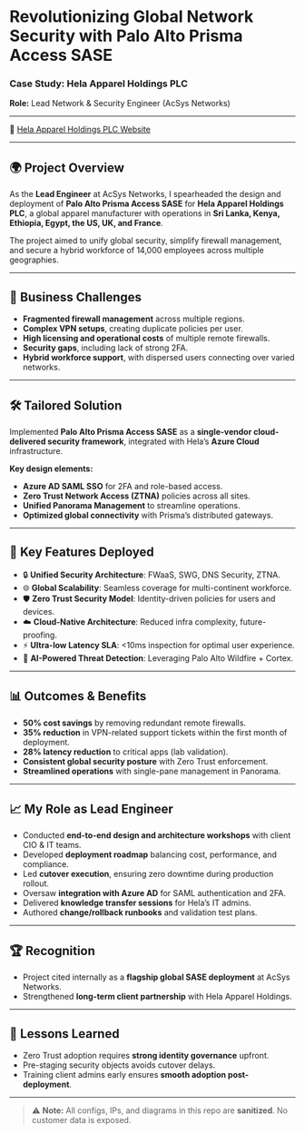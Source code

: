 # Revolutionizing Global Network Security with Palo Alto Prisma Access SASE  
### Case Study: Hela Apparel Holdings PLC  
**Role:** Lead Network & Security Engineer (AcSys Networks) 


---
🔗 [Hela Apparel Holdings PLC Website](https://www.helaclothing.com)  

---

## 🌍 Project Overview
As the **Lead Engineer** at AcSys Networks, I spearheaded the design and deployment of **Palo Alto Prisma Access SASE** for **Hela Apparel Holdings PLC**, a global apparel manufacturer with operations in **Sri Lanka, Kenya, Ethiopia, Egypt, the US, UK, and France**.  

The project aimed to unify global security, simplify firewall management, and secure a hybrid workforce of 14,000 employees across multiple geographies.  

---

## 🎯 Business Challenges
- **Fragmented firewall management** across multiple regions.  
- **Complex VPN setups**, creating duplicate policies per user.  
- **High licensing and operational costs** of multiple remote firewalls.  
- **Security gaps**, including lack of strong 2FA.  
- **Hybrid workforce support**, with dispersed users connecting over varied networks.  

---

## 🛠️ Tailored Solution
Implemented **Palo Alto Prisma Access SASE** as a **single-vendor cloud-delivered security framework**, integrated with Hela’s **Azure Cloud** infrastructure.  

**Key design elements:**  
- **Azure AD SAML SSO** for 2FA and role-based access.  
- **Zero Trust Network Access (ZTNA)** policies across all sites.  
- **Unified Panorama Management** to streamline operations.  
- **Optimized global connectivity** with Prisma’s distributed gateways.  

---

## 🚀 Key Features Deployed
- 🔒 **Unified Security Architecture**: FWaaS, SWG, DNS Security, ZTNA.  
- 🌐 **Global Scalability**: Seamless coverage for multi-continent workforce.  
- 🛡️ **Zero Trust Security Model**: Identity-driven policies for users and devices.  
- ☁️ **Cloud-Native Architecture**: Reduced infra complexity, future-proofing.  
- ⚡ **Ultra-low Latency SLA**: <10ms inspection for optimal user experience.  
- 🤖 **AI-Powered Threat Detection**: Leveraging Palo Alto Wildfire + Cortex.  

---

## 📊 Outcomes & Benefits
- **50% cost savings** by removing redundant remote firewalls.  
- **35% reduction** in VPN-related support tickets within the first month of deployment.
- **28% latency reduction** to critical apps (lab validation).  
- **Consistent global security posture** with Zero Trust enforcement.  
- **Streamlined operations** with single-pane management in Panorama.  

---

## 📈 My Role as Lead Engineer
- Conducted **end-to-end design and architecture workshops** with client CIO & IT teams.  
- Developed **deployment roadmap** balancing cost, performance, and compliance.  
- Led **cutover execution**, ensuring zero downtime during production rollout.  
- Oversaw **integration with Azure AD** for SAML authentication and 2FA.  
- Delivered **knowledge transfer sessions** for Hela’s IT admins.  
- Authored **change/rollback runbooks** and validation test plans.  

---


## 🏆 Recognition
- Project cited internally as a **flagship global SASE deployment** at AcSys Networks.  
- Strengthened **long-term client partnership** with Hela Apparel Holdings.  

---

## 📌 Lessons Learned
- Zero Trust adoption requires **strong identity governance** upfront.  
- Pre-staging security objects avoids cutover delays.  
- Training client admins early ensures **smooth adoption post-deployment**.  

---

> ⚠️ **Note:** All configs, IPs, and diagrams in this repo are **sanitized**. No customer data is exposed.  
